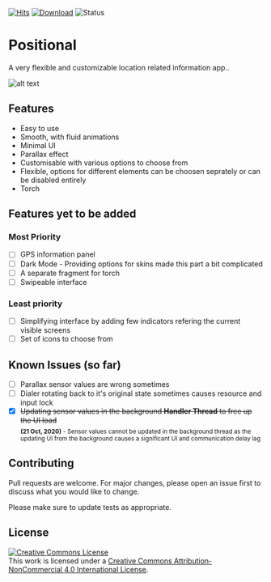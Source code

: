 [![Hits](https://hits.seeyoufarm.com/api/count/incr/badge.svg?url=https%3A%2F%2Fgithub.com%2FHamza417%2FPositional&count_bg=%233FA6E6&title_bg=%23FB062F&icon=github.svg&icon_color=%23FFFFFF&title=Total+Visited&edge_flat=false)](https://hits.seeyoufarm.com)
[![Download](https://badgen.net/badge/Download/v1.0-beta/grey?icon=https://svgshare.com/i/Qk3.svg)](https://github.com/Hamza417/Positional/releases/tag/v1.0-beta)
![Status](https://badgen.net/badge/Status/beta/orange?icon)

# Positional

  A very flexible and customizable location related information app..

  ![alt text](https://github.com/Hamza417/Positional/blob/master/poster.png?raw=false)

## Features
  * Easy to use<br/>
  * Smooth, with fluid animations<br/>
  * Minimal UI<br/>
  * Parallax effect<br/>
  * Customisable with various options to choose from<br/>
  * Flexible, options for different elements can be choosen seprately or can be disabled entirely<br/>
  * Torch

## Features yet to be added

   ### Most Priority
  - [ ] GPS information panel
  - [ ] Dark Mode - Providing options for skins made this part a bit complicated
  - [ ] A separate fragment for torch
  - [ ] Swipeable interface

 ### Least priority
  - [ ] Simplifying interface by adding few indicators refering the current visible screens
  - [ ] Set of icons to choose from

## Known Issues (so far)
  - [ ] Parallax sensor values are wrong sometimes
  - [ ] Dialer rotating back to it's original state sometimes causes resource and input lock
  - [x] ~~Updating sensor values in the background **Handler Thread** to free up the UI load~~ <br/>
      <sub>**(21 Oct, 2020)** - Sensor values cannot be updated in the background thread as the updating UI from the background causes a significant UI and communication delay lag<sub>
  
## Contributing
Pull requests are welcome. For major changes, please open an issue first to discuss what you would like to change.

Please make sure to update tests as appropriate.
  
## License
  <a rel="license" href="http://creativecommons.org/licenses/by-nc/4.0/"><img alt="Creative Commons License" style="border-width:0" src="https://i.creativecommons.org/l/by-nc/4.0/88x31.png" /></a><br />This work is licensed under a <a rel="license" href="http://creativecommons.org/licenses/by-nc/4.0/">Creative Commons Attribution-NonCommercial 4.0 International License</a>.
